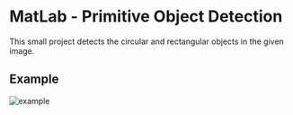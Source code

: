 # MatLab - Primitive Object Detection

This small project detects the circular and rectangular objects in the given image.

## Example

![example](https://i.imgur.com/YIDd9P2.png)
